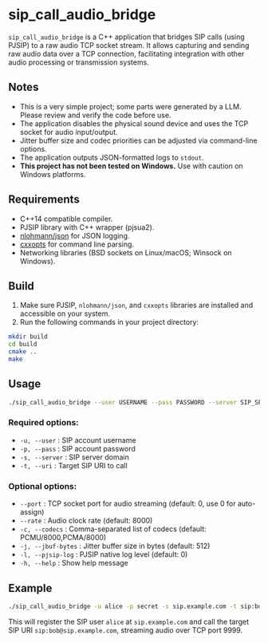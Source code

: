 # sip_call_audio_bridge

`sip_call_audio_bridge` is a C++ application that bridges SIP calls (using PJSIP) to a raw audio TCP socket stream. It allows capturing and sending raw audio data over a TCP connection, facilitating integration with other audio processing or transmission systems.

## Notes

- This is a very simple project; some parts were generated by a LLM. Please review and verify the code before use.
- The application disables the physical sound device and uses the TCP socket for audio input/output.
- Jitter buffer size and codec priorities can be adjusted via command-line options.
- The application outputs JSON-formatted logs to `stdout`.
- **This project has not been tested on Windows.** Use with caution on Windows platforms.

## Requirements

- C++14 compatible compiler.
- PJSIP library with C++ wrapper (pjsua2).
- [nlohmann/json](https://github.com/nlohmann/json) for JSON logging.
- [cxxopts](https://github.com/jarro2783/cxxopts) for command line parsing.
- Networking libraries (BSD sockets on Linux/macOS; Winsock on Windows).

## Build

1. Make sure PJSIP, `nlohmann/json`, and `cxxopts` libraries are installed and accessible on your system.
2. Run the following commands in your project directory:

```bash
mkdir build
cd build
cmake ..
make
```

## Usage

```bash
./sip_call_audio_bridge --user USERNAME --pass PASSWORD --server SIP_SERVER --uri TARGET_SIP_URI [options]
```

### Required options:

- `-u, --user` : SIP account username
- `-p, --pass` : SIP account password
- `-s, --server` : SIP server domain
- `-t, --uri` : Target SIP URI to call

### Optional options:

- `--port` : TCP socket port for audio streaming (default: 0, use 0 for auto-assign)
- `--rate` : Audio clock rate (default: 8000)
- `-c, --codecs` : Comma-separated list of codecs (default: PCMU/8000,PCMA/8000)
- `-j, --jbuf-bytes` : Jitter buffer size in bytes (default: 512)
- `-l, --pjsip-log` : PJSIP native log level (default: 0)
- `-h, --help` : Show help message

## Example

```bash
./sip_call_audio_bridge -u alice -p secret -s sip.example.com -t sip:bob@sip.example.com --port 9999
```

This will register the SIP user `alice` at `sip.example.com` and call the target SIP URI `sip:bob@sip.example.com`, streaming audio over TCP port 9999.

